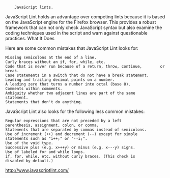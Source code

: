		JavaScript lints.
JavaScript Lint holds an advantage over competing lints because it is based on the JavaScript engine for the Firefox browser. This provides a robust framework that can not only check JavaScript syntax but also examine the coding techniques used in the script and warn against questionable practices.
What It Does

Here are some common mistakes that JavaScript Lint looks for:

    Missing semicolons at the end of a line.
    Curly braces without an if, for, while, etc.
    Code that is never run because of a return, throw, continue, 		or break.
    Case statements in a switch that do not have a break statement.
    Leading and trailing decimal points on a number.
    A leading zero that turns a number into octal (base 8).
    Comments within comments.
    Ambiguity whether two adjacent lines are part of the same 		statement.
    Statements that don't do anything.

JavaScript Lint also looks for the following less common mistakes:

    Regular expressions that are not preceded by a left 		parenthesis, assignment, colon, or comma.
    Statements that are separated by commas instead of semicolons.
    Use of increment (++) and decrement (--) except for simple 		statements such as "i++;" or "--i;".
    Use of the void type.
    Successive plus (e.g. x+++y) or minus (e.g. x---y) signs.
    Use of labeled for and while loops.
    if, for, while, etc. without curly braces. (This check is 		disabled by default.)

http://www.javascriptlint.com/
